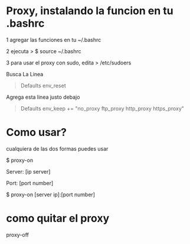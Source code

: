 # Proxy, instalando la funcion en tu .bashrc
1 agregar las funciones en tu ~/.bashrc

2 ejecuta > $ source ~/.bashrc

3 para usar el proxy con sudo, edita > /etc/sudoers

Busca La Linea

> Defaults env_reset

Agrega esta linea justo debajo

> Defaults env_keep += "no_proxy ftp_proxy http_proxy https_proxy"

# Como usar?
cualquiera de las dos formas puedes usar

$ proxy-on

Server: [ip server] 

Port: [port number]

$ proxy-on [server ip]:[port number]

# como quitar el proxy
proxy-off
